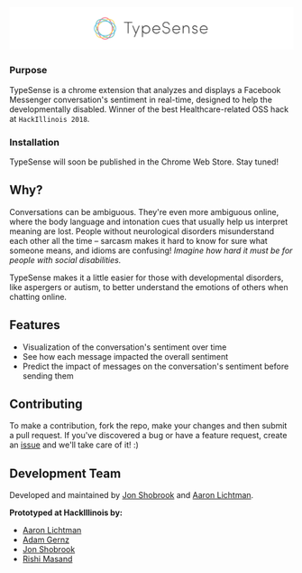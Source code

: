 ![Logo](assets/logo.png)

<!--Badges go here-->

### Purpose

TypeSense is a chrome extension that analyzes and displays a Facebook Messenger conversation's sentiment in real-time, designed to help the developmentally disabled. Winner of the best Healthcare-related OSS hack at `HackIllinois 2018`.

<!--Demo gif goes here-->

### Installation

TypeSense will soon be published in the Chrome Web Store. Stay tuned!

<!--Once installed, TypeSense requires no further setup. Just open a conversation and click the TypeSense icon to graph its sentiment.-->

## Why?

Conversations can be ambiguous. They're even more ambiguous online, where the body language and intonation cues that usually help us interpret meaning are lost. People without neurological disorders misunderstand each other all the time – sarcasm makes it hard to know for sure what someone means, and idioms are confusing! _Imagine how hard it must be for people with social disabilities._

TypeSense makes it a little easier for those with developmental disorders, like aspergers or autism, to better understand the emotions of others when chatting online.

## Features

* Visualization of the conversation's sentiment over time
* See how each message impacted the overall sentiment
* Predict the impact of messages on the conversation's sentiment before sending them

## Contributing

To make a contribution, fork the repo, make your changes and then submit a pull request. If you've discovered a bug or have a feature request, create an [issue](https://github.com/shobrook/TypeSense/issues/new) and we'll take care of it! :)

## Development Team

Developed and maintained by [Jon Shobrook](https://github.com/shobrook) and [Aaron Lichtman](https://github.com/alichtman).

**Prototyped at HackIllinois by:**

* [Aaron Lichtman](https://github.com/alichtman)
* [Adam Gernz](https://github.com/agernz)
* [Jon Shobrook](https://github.com/shobrook)
* [Rishi Masand](https://github.com/darthbatman)

